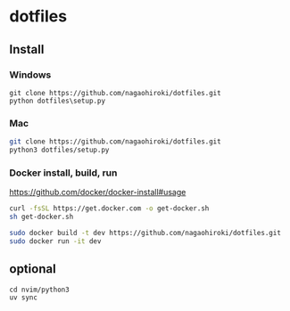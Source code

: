 ﻿# dotfiles

## Install

### Windows

```dos
git clone https://github.com/nagaohiroki/dotfiles.git
python dotfiles\setup.py
```

### Mac

```bash
git clone https://github.com/nagaohiroki/dotfiles.git
python3 dotfiles/setup.py
```

### Docker install, build, run

https://github.com/docker/docker-install#usage

```bash
curl -fsSL https://get.docker.com -o get-docker.sh
sh get-docker.sh

sudo docker build -t dev https://github.com/nagaohiroki/dotfiles.git
sudo docker run -it dev
```

## optional

```
cd nvim/python3
uv sync
```